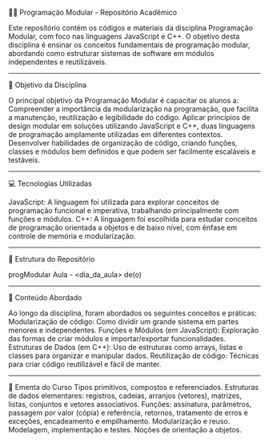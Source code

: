 🧑‍💻 Programação Modular - Repositório Acadêmico

  Este repositório contém os códigos e materiais da disciplina Programação Modular, 
  com foco nas linguagens JavaScript e C++. O objetivo desta disciplina é 
  ensinar os conceitos fundamentais de programação modular, abordando como estruturar 
  sistemas de software em módulos independentes e reutilizáveis.

__________________________________________________________________________________________________________________________________________________________

🎯 Objetivo da Disciplina

  O principal objetivo da Programação Modular é capacitar os alunos a:
  Compreender a importância da modularização na programação, que facilita a manutenção, reutilização e legibilidade do código.
  Aplicar princípios de design modular em soluções utilizando JavaScript e C++, duas linguagens de programação amplamente utilizadas em diferentes contextos.
  Desenvolver habilidades de organização de código, criando funções, classes e módulos bem definidos e que podem ser facilmente escaláveis e testáveis.

__________________________________________________________________________________________________________________________________________________________

💻 Tecnologias Utilizadas

  JavaScript: A linguagem foi utilizada para explorar conceitos de programação funcional e imperativa, trabalhando principalmente com funções e módulos.
  C++: A linguagem foi escolhida para estudar conceitos de programação orientada a objetos e de baixo nível, com ênfase em controle de memória e modularização.

__________________________________________________________________________________________________________________________________________________________

📂 Estrutura do Repositório

  progModular Aula - <dia_da_aula> de(o) </mes>

__________________________________________________________________________________________________________________________________________________________

📘 Conteúdo Abordado

  Ao longo da disciplina, foram abordados os seguintes conceitos e práticas:
  Modularização de código: Como dividir um grande sistema em partes menores e independentes.
  Funções e Módulos (em JavaScript): Exploração das formas de criar módulos e importar/exportar funcionalidades.
  Estruturas de Dados (em C++): Uso de estruturas como arrays, listas e classes para organizar e manipular dados.
  Reutilização de código: Técnicas para criar código reutilizável e fácil de manter.

__________________________________________________________________________________________________________________________________________________________

📝 Ementa do Curso
  Tipos primitivos, compostos e referenciados. Estruturas de dados elementares: registros, cadeias, arranjos (vetores), 
  matrizes, listas, conjuntos e vetores associativos. Funções: assinatura, parâmetros, passagem por valor (cópia) e referência, retornos, 
  tratamento de erros e exceções, encadeamento e empilhamento. Modularização e reuso. Modelagem, implementação e testes. 
  Noções de orientação a objetos.
  
